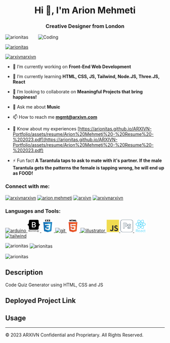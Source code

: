 <h1 align="center">Hi 👋, I'm Arion Mehmeti</h1>
<h3 align="center">Creative Designer from London</h3>
<img align="right" alt="Coding" width="400" src="https://media.tenor.com/-UygBh3nnfEAAAAC/coding.gif">

<p align="left"> <img src="https://komarev.com/ghpvc/?username=arionitas&label=Profile%20views&color=0e75b6&style=flat" alt="arionitas" /> </p>

<p align="left"> <a href="https://github.com/ryo-ma/github-profile-trophy"><img src="https://github-profile-trophy.vercel.app/?username=arionitas" alt="arionitas" /></a> </p>

<p align="left"> <a href="https://twitter.com/arxivnarxivn" target="blank"><img src="https://img.shields.io/twitter/follow/arxivnarxivn?logo=twitter&style=for-the-badge" alt="arxivnarxivn" /></a> </p>

- 🔭 I’m currently working on **Front-End Web Development**

- 🌱 I’m currently learning **HTML, CSS, JS, Tailwind, Node.JS, Three.JS, React**

- 👯 I’m looking to collaborate on **Meaningful Projects that bring happiness!**

- 💬 Ask me about **Music**

- 📫 How to reach me **mgmt@arxivn.com**

- 📄 Know about my experiences [https://arionitas.github.io/ARXIVN-Portfolio/assets/resume/Arion%20Mehmeti%20-%20Resume%20-%202023.pdf](https://arionitas.github.io/ARXIVN-Portfolio/assets/resume/Arion%20Mehmeti%20-%20Resume%20-%202023.pdf)

- ⚡ Fun fact **A Tarantula taps to ask to mate with it's partner. If the male Tarantula gets the patterns the female is tapping wrong, he will end up as FOOD!**

<h3 align="left">Connect with me:</h3>
<p align="left">
<a href="https://twitter.com/arxivnarxivn" target="blank"><img align="center" src="https://raw.githubusercontent.com/rahuldkjain/github-profile-readme-generator/master/src/images/icons/Social/twitter.svg" alt="arxivnarxivn" height="30" width="40" /></a>
<a href="https://linkedin.com/in/arion mehmeti" target="blank"><img align="center" src="https://raw.githubusercontent.com/rahuldkjain/github-profile-readme-generator/master/src/images/icons/Social/linked-in-alt.svg" alt="arion mehmeti" height="30" width="40" /></a>
<a href="https://instagram.com/arxivn" target="blank"><img align="center" src="https://raw.githubusercontent.com/rahuldkjain/github-profile-readme-generator/master/src/images/icons/Social/instagram.svg" alt="arxivn" height="30" width="40" /></a>
<a href="https://www.youtube.com/c/arxivnarxivn" target="blank"><img align="center" src="https://raw.githubusercontent.com/rahuldkjain/github-profile-readme-generator/master/src/images/icons/Social/youtube.svg" alt="arxivnarxivn" height="30" width="40" /></a>
</p>

<h3 align="left">Languages and Tools:</h3>
<p align="left"> <a href="https://www.arduino.cc/" target="_blank" rel="noreferrer"> <img src="https://cdn.worldvectorlogo.com/logos/arduino-1.svg" alt="arduino" width="40" height="40"/> </a> <a href="https://getbootstrap.com" target="_blank" rel="noreferrer"> <img src="https://raw.githubusercontent.com/devicons/devicon/master/icons/bootstrap/bootstrap-plain-wordmark.svg" alt="bootstrap" width="40" height="40"/> </a> <a href="https://www.w3schools.com/css/" target="_blank" rel="noreferrer"> <img src="https://raw.githubusercontent.com/devicons/devicon/master/icons/css3/css3-original-wordmark.svg" alt="css3" width="40" height="40"/> </a> <a href="https://git-scm.com/" target="_blank" rel="noreferrer"> <img src="https://www.vectorlogo.zone/logos/git-scm/git-scm-icon.svg" alt="git" width="40" height="40"/> </a> <a href="https://www.w3.org/html/" target="_blank" rel="noreferrer"> <img src="https://raw.githubusercontent.com/devicons/devicon/master/icons/html5/html5-original-wordmark.svg" alt="html5" width="40" height="40"/> </a> <a href="https://www.adobe.com/in/products/illustrator.html" target="_blank" rel="noreferrer"> <img src="https://www.vectorlogo.zone/logos/adobe_illustrator/adobe_illustrator-icon.svg" alt="illustrator" width="40" height="40"/> </a> <a href="https://developer.mozilla.org/en-US/docs/Web/JavaScript" target="_blank" rel="noreferrer"> <img src="https://raw.githubusercontent.com/devicons/devicon/master/icons/javascript/javascript-original.svg" alt="javascript" width="40" height="40"/> </a> <a href="https://www.photoshop.com/en" target="_blank" rel="noreferrer"> <img src="https://raw.githubusercontent.com/devicons/devicon/master/icons/photoshop/photoshop-line.svg" alt="photoshop" width="40" height="40"/> </a> <a href="https://reactjs.org/" target="_blank" rel="noreferrer"> <img src="https://raw.githubusercontent.com/devicons/devicon/master/icons/react/react-original-wordmark.svg" alt="react" width="40" height="40"/> </a> <a href="https://tailwindcss.com/" target="_blank" rel="noreferrer"> <img src="https://www.vectorlogo.zone/logos/tailwindcss/tailwindcss-icon.svg" alt="tailwind" width="40" height="40"/> </a> </p>

<p><img align="left" src="https://github-readme-stats.vercel.app/api/top-langs?username=arionitas&show_icons=true&locale=en&layout=compact" alt="arionitas" /></p>

<p>&nbsp;<img align="center" src="https://github-readme-stats.vercel.app/api?username=arionitas&show_icons=true&locale=en" alt="arionitas" /></p>

<p><img align="center" src="https://github-readme-streak-stats.herokuapp.com/?user=arionitas&" alt="arionitas" /></p>


## Description 

Code Quiz Generator using HTML, CSS and JS

## Deployed Project Link


## Usage 


----------------------------------------------------------------------------------------------------------------------------------------------------------------------------------------------------------------


© 2023 ARXIVN Confidential and Proprietary. All Rights Reserved.
